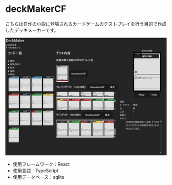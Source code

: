 # deckMakerCF

こちらは自作の小説に登場されるカードゲームのテストプレイを行う目的で作成したデッキメーカーです。

![動作イメージ](img/screenshot.png)

* 使用フレームワーク：React
* 使用言語：TypeScript
* 使用データベース：sqlite



